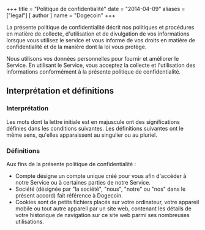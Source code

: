 +++
title = "Politique de confidentialité"
date = "2014-04-09"
aliases = ["legal"]
[ author ]
  name = "Dogecoin"
+++

La présente politique de confidentialité décrit nos politiques et procédures en matière de collecte, d'utilisation et de divulgation de vos informations lorsque vous utilisez le service et vous informe de vos droits en matière de confidentialité et de la manière dont la loi vous protège. 

Nous utilisons vos données personnelles pour fournir et améliorer le Service. En utilisant le Service, vous acceptez la collecte et l'utilisation des informations conformément à la présente politique de confidentialité.

## Interprétation et définitions 

### Interprétation 

Les mots dont la lettre initiale est en majuscule ont des significations définies dans les conditions suivantes. Les définitions suivantes ont le même sens, qu'elles apparaissent au singulier ou au pluriel.

### Définitions 

Aux fins de la présente politique de confidentialité : 

- Compte désigne un compte unique créé pour vous afin d'accéder à notre Service ou à certaines parties de notre Service. 
- Société (désignée par "la société", "nous", "notre" ou "nos" dans le présent accord) fait référence à Dogecoin. 
- Cookies sont de petits fichiers placés sur votre ordinateur, votre appareil mobile ou tout autre appareil par un site web, contenant les détails de votre historique de navigation sur ce site web parmi ses nombreuses utilisations. 
